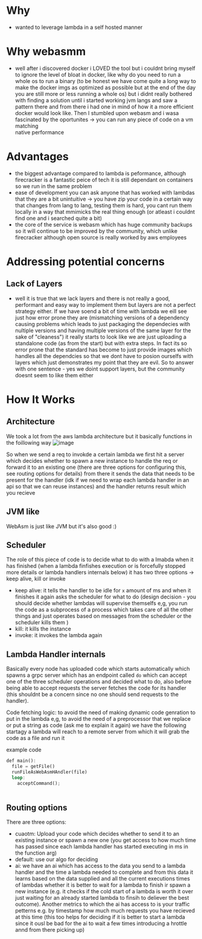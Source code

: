 # Why 
- wanted to leverage lambda in a self hosted manner

# Why webasmm
- well after i discovered docker i LOVED the tool but i couldnt bring myself to ignore the level of bloat
in docker, like why do you need to run a whole os to run a binary (to be honest we have come quite a long way
to make the docker imgs as optimized as possible but at the end of the day you are still more or less running
a whole os) but i didnt really bothered with finding a solution until i started working jvm langs and saw a
pattern there and from there i had one in mind of how it a more efficient docker would look like. Then I
stumbled upon webasm and i wasa fascinated by the oportunites -> you can run any piece of code on a vm matching \
native performance

# Advantages
- the biggest advantage compared to lambda is peformance, although firecracker is a fantastic peice of tech
it is still dependant on containers so we run in the same problem
- ease of development you can ask anyone that has worked with lambdas that they are a bit unintuitive -> you have
  zip your code in a certain way that changes from lang to lang, testing them is hard, you cant run them locally
in a way that mmimicks the real thing enough (or atleast i couldnt find one and i searched quite a bit)
- the core of the service is webasm which has huge community backups so it will continue to be improved by
the community, which unlike firecracker although open source is really worked by aws employees 

# Addressing potential concerns 
## Lack of Layers
- well it is true that we lack layers and there is not really a good, performant and easy way to implement them
but layers are not a perfect strategy either. If we have soend a bit of time with lambda we eill see just how
error prone they are (mismatching versions of a dependency causing problems which leads to just packaging the
dependecies with nultiple versions and having multiple versions of the same layer for the sake of "cleaness")
it really starts to look like we are just uploading a standalone code (as from the start) but with extra steps.
In fact its so error prone that the standard has become to just provide images which handles all the dependcies
so that we dont have to posion ourselfs with layers which just demonstrates my point that they are evil.
So to answer with one sentence - yes we doint support layers, but the community doesnt seem to like them either





# How It Works
## Architecture
We took a lot from the aws lambda architecture but it basically functions in the foillowing way 
![image](https://github.com/user-attachments/assets/8817cf86-bc8e-4bdd-a579-5ed84072369e)


So when we send a req to invokde a certain lambda we first hit a server which decides whether to spawn a new instance to handle the req or forward it to an existing one (there are three options for configuring this, see routing options for details) from there it sends the data that needs to be present for the handler (idk if we need to wrap each lambda handler in an api so that we can reuse instances) and the handler returns result which you recieve

## JVM like
WebAsm is just like JVM but it's also good :)


## Scheduler 
The role of this piece of code is to decide what to do with a lmabda when it  has finished (when a lambda finfishes execution or is forcefully stopped more details or lambda handlers internals below) it has two three options -> keep alive, kill or invoke
- keep alive: it tells the handler to be idle for `x` amount of ms and when it finishes it again asks the scheduler for what to do (design decision - you should decide whether lambdas will supervise themselfs e,g, you run the code as a subprocess of a process which takes care of all the other things and just operates based on messages from the scheduler or the scheduler kills them )
-  kill: it kills the instance
-  invoke: it invokes the lambda again

## Lambda Handler internals 
Basically every node has uploaded code which starts automatically which spawns a grpc server which has an endpoint called `do` which can accept one of the three scheduler operations and decided what to do, also before being able to accept requests the server fetches the code for its handler (this shouldnt be a concern since no one should send requests to the handler). 

Code fetching logic: to avoid the need of making dynamic code genration to put in the lambda e,g, to avoid the need of a preprocessor that we replace or put a string as code (ask me to explain it again) we have the following startagy a lambda will reach to a remote server from which it will grab the code as a file and run it

example code
```rs 
def main():
  file = getFile()
  runFileAsWebAsmHAndler(file)
  loop:
    acceptCommand();
  


```



## Routing options
There are three options:
- cuaotm: Upload your code which decides whether to send it to an existing instance or spawn a new one (you get access to how much time  has passed since each lambda handler has started executing in ms in the function arg)
- default: use our algo for deciding 
- ai: we have an ai which has access to the data you send to a lambda handler and the time a lambda needed to complete and from this data it learns based on the data supplied and all the current executions times of lambdas whether it is better to wait for a lambda to finish ir spawn a new instance (e.g. it checks if the cold start of a lambda is worth it over just waiting for an already started lambda to finsih to deliever the best outcome). Another metrics to which the ai has access to is your traffic petterns e.g. by timestamp how much much requests you have recieved at this time (this too helps for deciding if it is better to start a lambda since it ousl be bad for the ai to wait a few times introducing a hrottle annd from there picking up)

